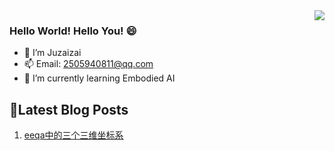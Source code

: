 <!-- https://github.com/anuraghazra/github-readme-stats -->
<image align="right" src="https://github-readme-stats.vercel.app/api?username=aqvq&show_icons=true&hide_title=true&theme=gradient" />

<!-- <image align="right" src="https://github-readme-stats.vercel.app/api/top-langs/?username=aqvq&layout=compact" /> 
[![Top Langs](https://github-readme-stats.vercel.app/api/top-langs/?username=aqvq&layout=compact)](https://github.com/anuraghazra/github-readme-stats)
[![Top Langs](https://github-readme-stats.vercel.app/api?username=aqvq&show_icons=true&hide_title=true&theme=gradient)](https://github.com/anuraghazra/github-readme-stats)
-->

### Hello World! Hello You! 😄

- 🔭 I’m Juzaizai
- 📫 Email: 2505940811@qq.com
- 🌱 I’m currently learning Embodied AI


## 📝Latest Blog Posts
<!-- issueTable -->

1. [eeqa中的三个三维坐标系](https://github.com/aqvq/aqvq/issues/1) 
<!-- issueTable -->

<!--
**aqvq/aqvq** is a ✨ _special_ ✨ repository because its `README.md` (this file) appears on your GitHub profile.

Here are some ideas to get you started:



- 👯 I’m looking to collaborate on ...
- 🤔 I’m looking for help with ...
- 💬 Ask me about ...
- 📫 How to reach me: ...
- 😄 Pronouns: ...
- ⚡ Fun fact: ...
-->
